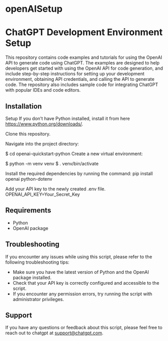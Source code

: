 # openAISetup

# ChatGPT Development Environment Setup

This repository contains code examples and tutorials for using the OpenAI API to generate code using ChatGPT. The examples are designed to help developers get started with using the OpenAI API for code generation, and include step-by-step instructions for setting up your development environment, obtaining API credentials, and calling the API to generate code. The repository also includes sample code for integrating ChatGPT with popular IDEs and code editors.

## Installation

Setup
If you don’t have Python installed, install it from here https://www.python.org/downloads/.

Clone this repository.

Navigate into the project directory:

$ cd openai-quickstart-python
Create a new virtual environment:

$ python -m venv venv
$ . venv/bin/activate

Install the required dependencies by running the command: 
pip install openai python-dotenv

Add your API key to the newly created .env file.
OPENAI_API_KEY=Your_Secret_Key
## Requirements

- Python
- OpenAI package

## Troubleshooting

If you encounter any issues while using this script, please refer to the following troubleshooting tips:

- Make sure you have the latest version of Python and the OpenAI package installed.
- Check that your API key is correctly configured and accessible to the script.
- If you encounter any permission errors, try running the script with administrator privileges.

## Support

If you have any questions or feedback about this script, please feel free to reach out to chatgpt at [support@chatgpt.com](mailto:support@chatgpt.com).
